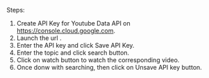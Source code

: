 Steps:
1. Create API Key for Youtube Data API on https://console.cloud.google.com.
2. Launch the url .
3. Enter the API key and click Save API Key.
4. Enter the topic and click search button.
5. Click on watch button to watch the corresponding video.
6. Once donw with searching, then click on Unsave API key button. 